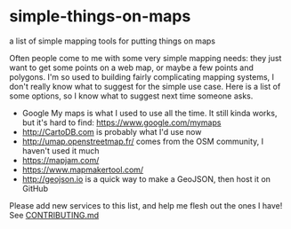 # simple-things-on-maps
a list of simple mapping tools for putting things on maps

Often people come to me with some very simple mapping needs: they just want to get some points on a web map, or maybe a few points and polygons. I'm so used to building fairly complicating mapping systems, I don't really know what to suggest for the simple use case. Here is a list of some options, so I know what to suggest next time someone asks.

* Google My maps is what I used to use all the time. It still kinda works, but it's hard to find: https://www.google.com/mymaps
* http://CartoDB.com is probably what I'd use now
* http://umap.openstreetmap.fr/ comes from the OSM community, I haven't used it much
* https://mapjam.com/
* https://www.mapmakertool.com/
* http://geojson.io is a quick way to make a GeoJSON, then host it on GitHub

Please add new services to this list, and help me flesh out the ones I have! See [CONTRIBUTING.md](CONTRIBUTING.md)
